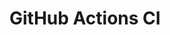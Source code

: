 # GitHub Actions CI






















































































































































































































































































































































































































































































































































































































































































































































































































































































































































































































































































































































































































































































































































































































































































































































































































































































































































































































































































































































































































































































































































































































































































































































































































































































































































































































































































































































































































































































































































































































































































































































































































































































































































































